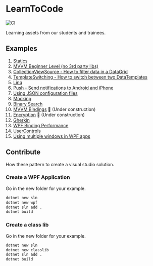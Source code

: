 # LearnToCode

![CI](https://github.com/haevg-rz/LearnToCode/workflows/CI/badge.svg)

Learning assets from our students and trainees.

## Examples

1. [Statics](Examples/Static/README.md)
2. [MVVM Beginner Level (no 3rd party libs)](Examples/MVVM%20Beginner%20Level/README.md)
3. [CollectionViewSource - How to filter data in a DataGrid](Examples/CollectionViewSource/README.md)
4. [TemplateSwitching - How to switch between two DataTemplates](Examples/TemplateSwitching/README.md)
5. [Linq](Examples/Linq/README.md)
6. [Push - Send notifications to Android and iPhone](Examples/UsingApiForPush/README.md)
7. [Using JSON configuration files](Examples/JsonConfigFiles/README.md)
8. [Mocking](Examples/Mock/README.md)
9. [Binary Search](Examples/BinarySearch/README.md)
10. [MVVM Bindings](Examples/MVVM%20Binding/README.md) :hammer: (Under construction)
11. [Encryption](Examples/EncryptionDemo/README.md) :hammer: (Under construction)
12. [Gherkin](Examples/GherkinExample/README.md)
13. [WPF Binding Performance](Examples/WPFUiBindingPerformance/README.md)
14. [UserControls](Examples/UserControl/README.md)
15. [Using multiple windows in WPF apps](Examples/WPFMultipleWindowsWithMessenger/README.md)
## Contribute

How these pattern to create a visual studio solution.

### Create a WPF Application

Go in the new folder for your example.

```cmd
dotnet new sln
dotnet new wpf
dotnet sln add .
dotnet build
```

### Create a class lib

Go in the new folder for your example.

```cmd
dotnet new sln
dotnet new classlib
dotnet sln add .
dotnet build
```
